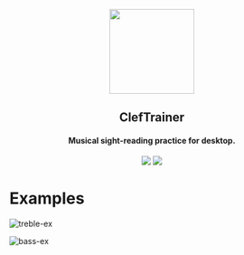 <p align="center"><img src="https://user-images.githubusercontent.com/33674253/188558914-9014a184-8bbe-4c88-ab86-0d4767a9786a.png" width="150"></p> 
<h2 align="center"><b>ClefTrainer</b></h2>
<h4 align="center">Musical sight-reading practice for desktop.</h4>

<p align="center">
<a href="./LICENSE"><img src="https://img.shields.io/github/license/astroshift/ClefTrainer?style=plastic"></a>
<a href="https://github.com/astroshift/ClefTrainer/releases" alt="GitHub release"><img src="https://img.shields.io/github/v/release/astroshift/ClefTrainer?style=plastic" ></a>
</p>

# Examples
<p align="center">

![treble-ex](https://user-images.githubusercontent.com/33674253/188559046-2c1add30-5501-4a84-895b-e9ba5a839b94.png)

![bass-ex](https://user-images.githubusercontent.com/33674253/188559051-2556fddd-939d-4cc2-bdf2-f9a4b87707b9.png)

</p>
